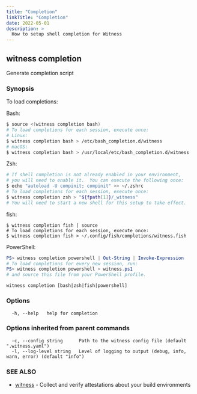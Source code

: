 ```yaml
---
title: "Completion"
linkTitle: "Completion"
date: 2022-05-01
description: >
  How to setup shell completion for Witness
---
```


## witness completion

Generate completion script

### Synopsis

To load completions:

Bash:
```bash
$ source <(witness completion bash)
# To load completions for each session, execute once:
# Linux:
$ witness completion bash > /etc/bash_completion.d/witness
# macOS:
$ witness completion bash > /usr/local/etc/bash_completion.d/witness
```

Zsh:
```zsh
# If shell completion is not already enabled in your environment,
# you will need to enable it.  You can execute the following once:
$ echo "autoload -U compinit; compinit" >> ~/.zshrc
# To load completions for each session, execute once:
$ witness completion zsh > "${fpath[1]}/_witness"
# You will need to start a new shell for this setup to take effect.
```

fish:
```fish
$ witness completion fish | source
# To load completions for each session, execute once:
$ witness completion fish > ~/.config/fish/completions/witness.fish
```

PowerShell:
```powershell
PS> witness completion powershell | Out-String | Invoke-Expression
# To load completions for every new session, run:
PS> witness completion powershell > witness.ps1
# and source this file from your PowerShell profile.
```


```
witness completion [bash|zsh|fish|powershell]
```

### Options

```
  -h, --help   help for completion
```

### Options inherited from parent commands

```
  -c, --config string      Path to the witness config file (default ".witness.yaml")
  -l, --log-level string   Level of logging to output (debug, info, warn, error) (default "info")
```

### SEE ALSO

* [witness](witness.md)	 - Collect and verify attestations about your build environments

